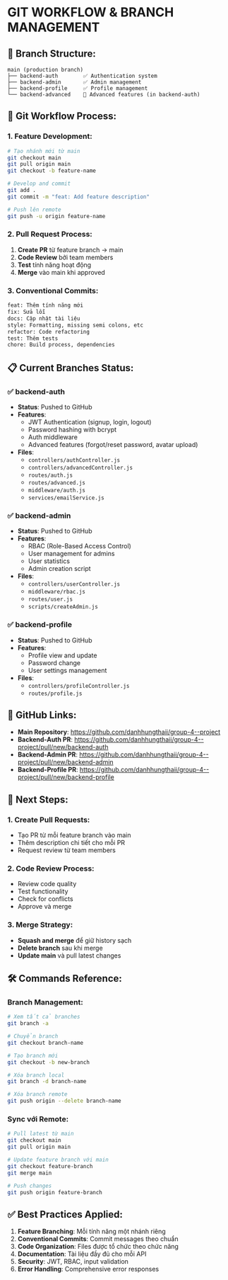 # GIT WORKFLOW & BRANCH MANAGEMENT

## 🌳 **Branch Structure:**

```
main (production branch)
├── backend-auth        ✅ Authentication system
├── backend-admin       ✅ Admin management  
├── backend-profile     ✅ Profile management
└── backend-advanced    🔄 Advanced features (in backend-auth)
```

## 🔄 **Git Workflow Process:**

### **1. Feature Development:**
```bash
# Tạo nhánh mới từ main
git checkout main
git pull origin main
git checkout -b feature-name

# Develop and commit
git add .
git commit -m "feat: Add feature description"

# Push lên remote
git push -u origin feature-name
```

### **2. Pull Request Process:**
1. **Create PR** từ feature branch → main
2. **Code Review** bởi team members
3. **Test** tính năng hoạt động
4. **Merge** vào main khi approved

### **3. Conventional Commits:**
```bash
feat: Thêm tính năng mới
fix: Sửa lỗi  
docs: Cập nhật tài liệu
style: Formatting, missing semi colons, etc
refactor: Code refactoring
test: Thêm tests
chore: Build process, dependencies
```

## 📋 **Current Branches Status:**

### ✅ **backend-auth** 
- **Status**: Pushed to GitHub
- **Features**: 
  - JWT Authentication (signup, login, logout)
  - Password hashing with bcrypt
  - Auth middleware
  - Advanced features (forgot/reset password, avatar upload)
- **Files**: 
  - `controllers/authController.js`
  - `controllers/advancedController.js`
  - `routes/auth.js`
  - `routes/advanced.js`
  - `middleware/auth.js`
  - `services/emailService.js`

### ✅ **backend-admin**
- **Status**: Pushed to GitHub  
- **Features**:
  - RBAC (Role-Based Access Control)
  - User management for admins
  - User statistics
  - Admin creation script
- **Files**:
  - `controllers/userController.js`
  - `middleware/rbac.js`
  - `routes/user.js`
  - `scripts/createAdmin.js`

### ✅ **backend-profile**
- **Status**: Pushed to GitHub
- **Features**:
  - Profile view and update
  - Password change
  - User settings management
- **Files**:
  - `controllers/profileController.js`
  - `routes/profile.js`

## 🔗 **GitHub Links:**

- **Main Repository**: https://github.com/danhhungthaii/group-4--project
- **Backend-Auth PR**: https://github.com/danhhungthaii/group-4--project/pull/new/backend-auth
- **Backend-Admin PR**: https://github.com/danhhungthaii/group-4--project/pull/new/backend-admin  
- **Backend-Profile PR**: https://github.com/danhhungthaii/group-4--project/pull/new/backend-profile

## 📝 **Next Steps:**

### **1. Create Pull Requests:**
- Tạo PR từ mỗi feature branch vào main
- Thêm description chi tiết cho mỗi PR
- Request review từ team members

### **2. Code Review Process:**
- Review code quality
- Test functionality
- Check for conflicts
- Approve và merge

### **3. Merge Strategy:**
- **Squash and merge** để giữ history sạch
- **Delete branch** sau khi merge
- **Update main** và pull latest changes

## 🛠️ **Commands Reference:**

### **Branch Management:**
```bash
# Xem tất cả branches
git branch -a

# Chuyển branch
git checkout branch-name

# Tạo branch mới
git checkout -b new-branch

# Xóa branch local
git branch -d branch-name

# Xóa branch remote
git push origin --delete branch-name
```

### **Sync với Remote:**
```bash
# Pull latest từ main
git checkout main
git pull origin main

# Update feature branch với main
git checkout feature-branch
git merge main

# Push changes
git push origin feature-branch
```

## ✅ **Best Practices Applied:**

1. **Feature Branching**: Mỗi tính năng một nhánh riêng
2. **Conventional Commits**: Commit messages theo chuẩn
3. **Code Organization**: Files được tổ chức theo chức năng
4. **Documentation**: Tài liệu đầy đủ cho mỗi API
5. **Security**: JWT, RBAC, input validation
6. **Error Handling**: Comprehensive error responses